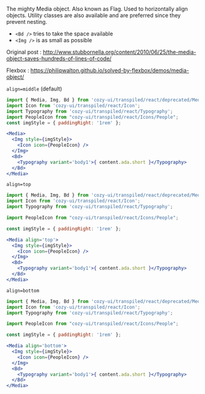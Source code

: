The mighty Media object. Also known as Flag. Used to horizontally align
objects. Utility classes are also available and are preferred since they
prevent nesting.

* `<Bd />` tries to take the space available
* `<Img />` is as small as possible

Original post : <http://www.stubbornella.org/content/2010/06/25/the-media-object-saves-hundreds-of-lines-of-code/>

Flexbox : <https://philipwalton.github.io/solved-by-flexbox/demos/media-object/>

`align=middle` (default)

```jsx
import { Media, Img, Bd } from 'cozy-ui/transpiled/react/deprecated/Media';
import Icon from 'cozy-ui/transpiled/react/Icon';
import Typography from 'cozy-ui/transpiled/react/Typography';
import PeopleIcon from "cozy-ui/transpiled/react/Icons/People";
const imgStyle = { paddingRight: '1rem' };

<Media>
  <Img style={imgStyle}>
    <Icon icon={PeopleIcon} />
  </Img>
  <Bd>
    <Typography variant='body1'>{ content.ada.short }</Typography>
  </Bd>
</Media>
```

`align=top`

```jsx
import { Media, Img, Bd } from 'cozy-ui/transpiled/react/deprecated/Media';
import Icon from 'cozy-ui/transpiled/react/Icon';
import Typography from 'cozy-ui/transpiled/react/Typography';

import PeopleIcon from "cozy-ui/transpiled/react/Icons/People";

const imgStyle = { paddingRight: '1rem' };

<Media align='top'>
  <Img style={imgStyle}>
    <Icon icon={PeopleIcon} />
  </Img>
  <Bd>
    <Typography variant='body1'>{ content.ada.short }</Typography>
  </Bd>
</Media>
```

`align=bottom`

```jsx
import { Media, Img, Bd } from 'cozy-ui/transpiled/react/deprecated/Media';
import Icon from 'cozy-ui/transpiled/react/Icon';
import Typography from 'cozy-ui/transpiled/react/Typography';

import PeopleIcon from "cozy-ui/transpiled/react/Icons/People";

const imgStyle = { paddingRight: '1rem' };

<Media align='bottom'>
  <Img style={imgStyle}>
    <Icon icon={PeopleIcon} />
  </Img>
  <Bd>
    <Typography variant='body1'>{ content.ada.short }</Typography>
  </Bd>
</Media>
```
